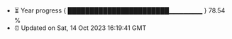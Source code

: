 - ⏳ Year progress { ███████████████████████▁▁▁▁▁▁▁ } 78.54 %
- ⏰ Updated on Sat, 14 Oct 2023 16:19:41 GMT

